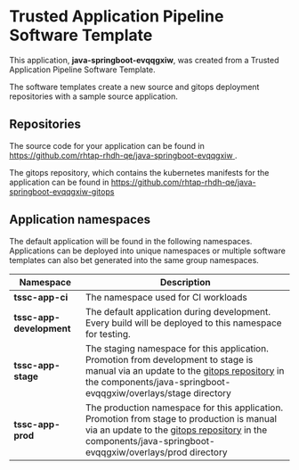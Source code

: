# Trusted Application Pipeline Software Template

This application, **java-springboot-evqqgxiw**, was created from a Trusted Application Pipeline Software Template.

The software templates create a new source and gitops deployment repositories with a sample source application. 

## Repositories

The source code for your application can be found in [https://github.com/rhtap-rhdh-qe/java-springboot-evqqgxiw ](https://github.com/rhtap-rhdh-qe/java-springboot-evqqgxiw ).
 
The gitops repository, which contains the kubernetes manifests for the application can be found in 
[https://github.com/rhtap-rhdh-qe/java-springboot-evqqgxiw-gitops ](https://github.com/rhtap-rhdh-qe/java-springboot-evqqgxiw-gitops ) 

## Application namespaces 

The default application will be found in the following namespaces. Applications can be deployed into unique namespaces or multiple software templates can also bet generated into the same group namespaces.  

|  Namespace   |  Description   |  
| -------- | -------- |
| **tssc-app-ci** | The namespace used for CI workloads |
| **tssc-app-development** | The default application during development. Every build will be deployed to this namespace for testing. |
| **tssc-app-stage** | The staging namespace for this application. Promotion from development to stage is manual via an update to the [gitops repository](https://github.com/rhtap-rhdh-qe/java-springboot-evqqgxiw-gitops ) in the components/java-springboot-evqqgxiw/overlays/stage directory |
| **tssc-app-prod** | The production namespace for this application. Promotion from stage to production is manual via an update to the [gitops repository](https://github.com/rhtap-rhdh-qe/java-springboot-evqqgxiw-gitops ) in the components/java-springboot-evqqgxiw/overlays/prod directory |
